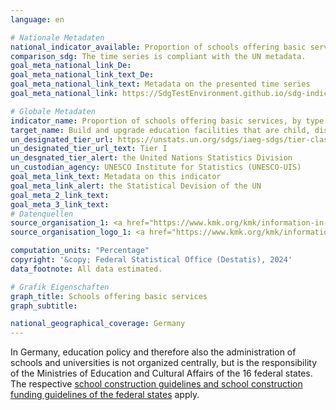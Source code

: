 ```yaml
---
language: en    

# Nationale Metadaten    
national_indicator_available: Proportion of schools offering basic services    
comparison_sdg: The time series is compliant with the UN metadata.    
goal_meta_national_link_De:
goal_meta_national_link_text_De:
goal_meta_national_link_text: Metadata on the presented time series
goal_meta_national_link: https://SdgTestEnvironment.github.io/sdg-indicators/public/Meta/4.a.1.pdf    

# Globale Metadaten    
indicator_name: Proportion of schools offering basic services, by type of service    
target_name: Build and upgrade education facilities that are child, disability and gender sensitive and provide safe, non-violent, inclusive and effective learning environments for all    
un_designated_tier_url: https://unstats.un.org/sdgs/iaeg-sdgs/tier-classification/    
un_designated_tier_url_text: Tier I    
un_desgnated_tier_alert: the United Nations Statistics Division    
un_custodian_agency: UNESCO Institute for Statistics (UNESCO-UIS)    
goal_meta_link_text: Metadata on this indicator    
goal_meta_link_alert: the Statistical Devision of the UN    
goal_meta_2_link_text:     
goal_meta_3_link_text:         
# Datenquellen
source_organisation_1: <a href="https://www.kmk.org/kmk/information-in-english.html" target="_blank"> Conference of the Ministers of Education and Cultural Affairs </a>
source_organisation_logo_1: <a href="https://www.kmk.org/kmk/information-in-english.html" target="_blank"><img src="https://sdg-indikatoren.de/public/OrgImgEn/kmk.png" alt="Logo kmk" style="height:60px; width:148px"/></a>

computation_units: "Percentage"    
copyright: '&copy; Federal Statistical Office (Destatis), 2024'    
data_footnote: All data estimated.    

# Grafik Eigenschaften    
graph_title: Schools offering basic services
graph_subtitle:     

national_geographical_coverage: Germany    
---
```



In Germany, education policy and therefore also the administration of schools and universities is not organized centrally, but is the responsibility of the Ministries of Education and Cultural Affairs of the 16 federal states. The respective <a href="https://www.kmk.org/fileadmin/pdf/PresseUndAktuelles/2002/modernisierung12.pdf" target="_blank" onclick="return confirm_alert('the KMK', 'En');">school construction guidelines and school construction funding guidelines of the federal states</a> apply.

